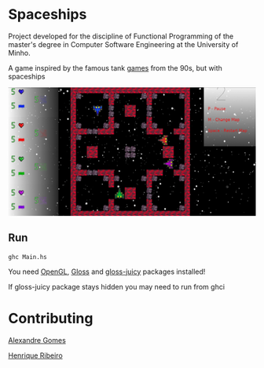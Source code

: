 # Spaceships

Project developed for the discipline of Functional Programming of the master's degree in Computer Software Engineering at the University of Minho.

A game inspired by the famous tank [games](https://www.youtube.com/watch?v=MPsA5PtfdL0) from the 90s, but with spaceships

![Spaceships](https://github.com/PietroPan/Spaceships/blob/main/src/Images/Spaceships.png?raw=true)


## Run 

    ghc Main.hs

You need [OpenGL](https://www.opengl.org//), [Gloss](https://hackage.haskell.org/package/gloss) and [gloss-juicy](https://hackage.haskell.org/package/gloss-juicy) packages installed!

If gloss-juicy package stays hidden you may need to run from ghci


# Contributing

[Alexandre Gomes](https://github.com/PietroPan)

[Henrique Ribeiro](https://github.com/henriq350)
